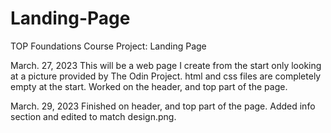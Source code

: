 # Landing-Page
TOP Foundations Course Project: Landing Page

March. 27, 2023
This will be a web page I create from the start only looking at a picture provided by The Odin Project.
html and css files are completely empty at the start.
Worked on the header, and top part of the page.

March. 29, 2023
Finished on header, and top part of the page.
Added info section and edited to match design.png.